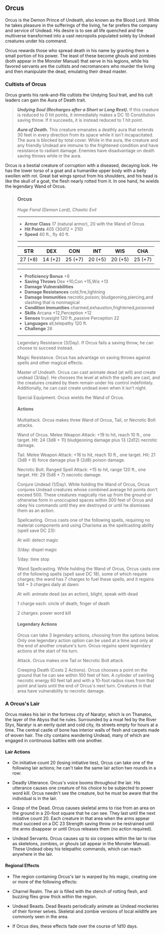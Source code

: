 ## Orcus
Orcus is the Demon Prince of Undeath, also known as the Blood Lord. While he takes pleasure in the sufferings of the living, he far prefers the company and service of Undead. His desire is to see all life quenched and the multiverse transformed into a vast necropolis populated solely by Undead creatures under his command.

Orcus rewards those who spread death in his name by granting them a small portion of his power. The least of these become ghouls and zombies (both appear in the Monster Manual) that serve in his legions, while his favored servants are the cultists and necromancers who murder the living and then manipulate the dead, emulating their dread master.

### Cultists of Orcus

Orcus grants his rank-and-file cultists the Undying Soul trait, and his cult leaders can gain the Aura of Death trait.

> ***Undying Soul (Recharges after a Short or Long Rest).*** If this creature is reduced to 0 hit points, it immediately makes a DC 10 Constitution saving throw. If it succeeds, it is instead reduced to 1 hit point.
>
>***Aura of Death.*** This creature emanates a deathly aura that extends 30 feet in every direction from its space while it isn't incapacitated. The aura is blocked by total cover. While in the aura, the creature and any friendly Undead are immune to the frightened condition and have resistance to radiant damage. Enemies have disadvantage on death saving throws while in the aura.
>

Orcus is a bestial creature of corruption with a diseased, decaying look. He has the lower torso of a goat and a humanlike upper body with a belly swollen with rot. Great bat wings sprout from his shoulders, and his head is like the skull of a goat, the flesh nearly rotted from it. In one hand, he wields the legendary Wand of Orcus.

>### Orcus
>*Huge Fiend (Demon Lord), Chaotic Evil*
>___
>- **Armor Class** 17 (natural armor), 20 with the Wand of Orcus
>- **Hit Points** 405 (30d12 + 210)
>- **Speed** 40 ft., fly 40 ft.
>___
>|**STR**|**DEX**|**CON**|**INT**|**WIS**|**CHA**|
>|:---:|:---:|:---:|:---:|:---:|:---:|
>|27 (+8)|14 (+2)|25 (+7)|20 (+5)|20 (+5)|25 (+7)|
>
>___
>- **Proficiency Bonus** +8
>- **Saving Throws** Dex +10,Con +15,Wis +13
>- **Damage Vulnerabilities** 
>- **Damage Resistances** cold,fire,lightning
>- **Damage Immunities** necrotic,poison; bludgeoning,piercing,and slashing that is nonmagical
>- **Condition Immunities** charmed,exhaustion,frightened,poisoned
>- **Skills** Arcana +12,Perception +12
>- **Senses** truesight 120 ft.,passive Perception 22
>- **Languages** all,telepathy 120 ft.
>- **Challenge** 26
>___
>Legendary Resistance (3/Day). If Orcus fails a saving throw, he can choose to succeed instead.
>
>Magic Resistance. Orcus has advantage on saving throws against spells and other magical effects.
>
>Master of Undeath. Orcus can cast animate dead (at will) and create undead (3/day). He chooses the level at which the spells are cast, and the creatures created by them remain under his control indefinitely. Additionally, he can cast create undead even when it isn't night.
>
>Special Equipment. Orcus wields the Wand of Orcus.
>
>#### Actions
>Multiattack. Orcus makes three Wand of Orcus, Tail, or Necrotic Bolt attacks.
>
>Wand of Orcus. Melee Weapon Attack: +19 to hit, reach 10 ft., one target. Hit: 24 (3d8 + 11) bludgeoning damage plus 13 (2d12) necrotic damage.
>
>Tail. Melee Weapon Attack: +16 to hit, reach 10 ft., one target. Hit: 21 (3d8 + 8) force damage plus 9 (2d8) poison damage.
>
>Necrotic Bolt. Ranged Spell Attack: +15 to hit, range 120 ft., one target. Hit: 29 (5d8 + 7) necrotic damage.
>
>Conjure Undead (1/Day). While holding the Wand of Orcus, Orcus conjures Undead creatures whose combined average hit points don't exceed 500. These creatures magically rise up from the ground or otherwise form in unoccupied spaces within 300 feet of Orcus and obey his commands until they are destroyed or until he dismisses them as an action.
>
>Spellcasting. Orcus casts one of the following spells, requiring no material components and using Charisma as the spellcasting ability (spell save DC 23):
>
>At will: detect magic
>
>3/day: dispel magic
>
>1/day: time stop
>
>Wand Spellcasting. While holding the Wand of Orcus, Orcus casts one of the following spells (spell save DC 18), some of which require charges; the wand has 7 charges to fuel these spells, and it regains 1d4 + 3 charges daily at dawn:
>
>At will: animate dead (as an action), blight, speak with dead
>
>1 charge each: circle of death, finger of death
>
>2 charges: power word kill
>
>#### Legendary Actions
>Orcus can take 3 legendary actions, choosing from the options below. Only one legendary action option can be used at a time and only at the end of another creature's turn. Orcus regains spent legendary actions at the start of his turn.
>
>Attack. Orcus makes one Tail or Necrotic Bolt attack.
>
>Creeping Death (Costs 2 Actions). Orcus chooses a point on the ground that he can see within 100 feet of him. A cylinder of swirling necrotic energy 60 feet tall and with a 10-foot radius rises from that point and lasts until the end of Orcus's next turn. Creatures in that area have vulnerability to necrotic damage.
>

### A Orcus's Lair
Orcus makes his lair in the fortress city of Naratyr, which is on Thanatos, the layer of the Abyss that he rules. Surrounded by a moat fed by the River Styx, Naratyr is an eerily quiet and cold city, its streets empty for hours at a time. The central castle of bone has interior walls of flesh and carpets made of woven hair. The city contains wandering Undead, many of which are engaged in continuous battles with one another.

#### Lair Actions

* On initiative count 20 (losing initiative ties), Orcus can take one of the following lair actions; he can't take the same lair action two rounds in a row:

* Deadly Utterance. Orcus's voice booms throughout the lair. His utterance causes one creature of his choice to be subjected to power word kill. Orcus needn't see the creature, but he must be aware that the individual is in the lair.

* Grasp of the Dead. Orcus causes skeletal arms to rise from an area on the ground in a 20-foot square that he can see. They last until the next initiative count 20. Each creature in that area when the arms appear must succeed on a DC 23 Strength saving throw or be restrained until the arms disappear or until Orcus releases them (no action required).

* Undead Servants. Orcus causes up to six corpses within the lair to rise as skeletons, zombies, or ghouls (all appear in the Monster Manual). These Undead obey his telepathic commands, which can reach anywhere in the lair.


#### Regional Effects
* The region containing Orcus's lair is warped by his magic, creating one or more of the following effects:

* Charnel Realm. The air is filled with the stench of rotting flesh, and buzzing flies grow thick within the region.

* Undead Beasts. Dead Beasts periodically animate as Undead mockeries of their former selves. Skeletal and zombie versions of local wildlife are commonly seen in the area.

* If Orcus dies, these effects fade over the course of 1d10 days.


